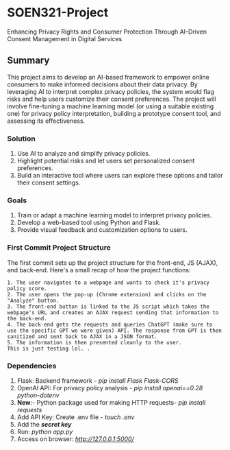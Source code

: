 # SOEN321-Project
Enhancing Privacy Rights and Consumer Protection Through AI-Driven Consent Management in Digital Services 

## Summary
This project aims to develop an AI-based framework to empower online consumers to make informed decisions about their data privacy. By leveraging AI to interpret complex privacy policies, the system would flag risks and help users customize their consent preferences. The project will involve fine-tuning a machine learning model (or using a suitable existing one) for privacy policy interpretation, building a prototype consent tool, and assessing its effectiveness. 

### Solution 
1. Use AI to analyze and simplify privacy policies.
2. Highlight potential risks and let users set personalized consent preferences.
3. Build an interactive tool where users can explore these options and tailor their consent settings.

### Goals
1. Train or adapt a machine learning model to interpret privacy policies.
2. Develop a web-based tool using Python and Flask.
3. Provide visual feedback and customization options to users.

### First Commit Project Structure
The first commit sets up the project structure for the front-end, JS (AJAX), and back-end. Here's a small recap of how the project functions:

	1. The user navigates to a webpage and wants to check it's privacy policy score.
	2. The user opens the pop-up (Chrome extension) and clicks on the "Analyze" button.
	3. The front-end button is linked to the JS script which takes the webpage's URL and creates an AJAX request sending that information to the back-end.
	4. The back-end gets the requests and queries ChatGPT (make sure to use the specific GPT we were given) API. The response from GPT is then sanitized and sent back to AJAX in a JSON format.
	5. The information is then presented cleanly to the user. 
	This is just testing lol. .


### Dependencies
1. Flask: Backend framework - _pip install Flask Flask-CORS_
2. OpenAI API: For privacy policy analysis - _pip install openai==0.28 python-dotenv_
3. **New**:- Python package used for making HTTP requests- _pip install requests_
4. Add API Key: Create .env file - _touch .env_
5. Add the _**secret key**_
6. Run: _python app.py_
7. Access on browser: _http://127.0.0.1:5000/_
